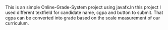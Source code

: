 This is an simple Online-Grade-System project using javafx.In this project I used different textfield for candidate name, cgpa and button to submit.
That cgpa can be converted into grade based on the scale measurement of our curriculum.
